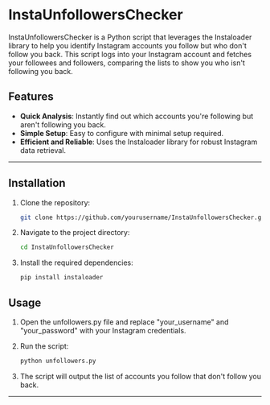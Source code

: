 # InstaUnfollowersChecker

InstaUnfollowersChecker is a Python script that leverages the Instaloader library to help you identify Instagram accounts you follow but who don't follow you back. This script logs into your Instagram account and fetches your followees and followers, comparing the lists to show you who isn't following you back.

## Features
- **Quick Analysis**: Instantly find out which accounts you're following but aren't following you back.
- **Simple Setup**: Easy to configure with minimal setup required.
- **Efficient and Reliable**: Uses the Instaloader library for robust Instagram data retrieval.

---

## Installation

1. Clone the repository:
   ```bash
   git clone https://github.com/yourusername/InstaUnfollowersChecker.git

2. Navigate to the project directory: 

   ```bash
   cd InstaUnfollowersChecker

3. Install the required dependencies: 

   ```bash
   pip install instaloader

## Usage

1. Open the unfollowers.py file and replace "your_username" and "your_password" with your Instagram credentials.

2. Run the script:

    ```bash
    python unfollowers.py

3. The script will output the list of accounts you follow that don't follow you back.


---


